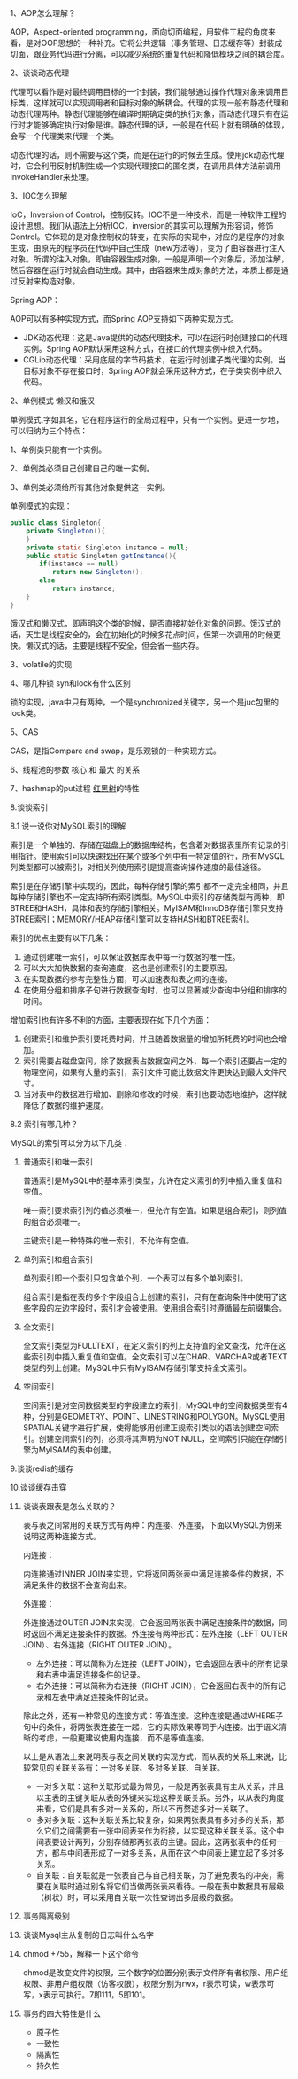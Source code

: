 1、AOP怎么理解？

AOP，Aspect-oriented programming，面向切面编程，用软件工程的角度来看，是对OOP思想的一种补充。它将公共逻辑（事务管理、日志缓存等）封装成切面，跟业务代码进行分离，可以减少系统的重复代码和降低模块之间的耦合度。

2、谈谈动态代理

代理可以看作是对最终调用目标的一个封装，我们能够通过操作代理对象来调用目标类，这样就可以实现调用者和目标对象的解耦合。代理的实现一般有静态代理和动态代理两种。静态代理能够在编译时期确定类的执行对象，而动态代理只有在运行时才能够确定执行对象是谁。静态代理的话，一般是在代码上就有明确的体现，会写一个代理类来代理一个类。

动态代理的话，则不需要写这个类，而是在运行的时候去生成。使用jdk动态代理时，它会利用反射机制生成一个实现代理接口的匿名类，在调用具体方法前调用InvokeHandler来处理。

3、IOC怎么理解

IoC，Inversion of Control，控制反转。IOC不是一种技术，而是一种软件工程的设计思想。我们从语法上分析IOC，inversion的其实可以理解为形容词，修饰Control。它体现的是对象控制权的转变，在实际的实现中，对应的是程序的对象生成，由原先的程序员在代码中自己生成（new方法等），变为了由容器进行注入对象。所谓的注入对象，即由容器生成对象，一般是声明一个对象后，添加注解，然后容器在运行时就会自动生成。其中，由容器来生成对象的方法，本质上都是通过反射来构造对象。

Spring AOP：

AOP可以有多种实现方式，而Spring AOP支持如下两种实现方式。

- JDK动态代理：这是Java提供的动态代理技术，可以在运行时创建接口的代理实例。Spring AOP默认采用这种方式，在接口的代理实例中织入代码。
- CGLib动态代理：采用底层的字节码技术，在运行时创建子类代理的实例。当目标对象不存在接口时，Spring AOP就会采用这种方式，在子类实例中织入代码。

 2、单例模式 懒汉和饿汉  

单例模式,字如其名，它在程序运行的全局过程中，只有一个实例。更进一步地，可以归纳为三个特点：

1、单例类只能有一个实例。

2、单例类必须自己创建自己的唯一实例。

3、单例类必须给所有其他对象提供这一实例。

单例模式的实现：

```java
public class Singleton{ 
    private Singleton(){
    }
    private static Singleton instance = null; 
    public static Singleton getInstance(){ 
　　    if(instance == null)
　　　　    return new Singleton(); 
　　    else 
　　　　    return instance;
    }
}
```

饿汉式和懒汉式，即声明这个类的时候，是否直接初始化对象的问题。饿汉式的话，天生是线程安全的，会在初始化的时候多花点时间，但第一次调用的时候更快。懒汉式的话，主要是线程不安全，但会省一些内存。

 3、volatile的实现 

 4、哪几种锁 syn和lock有什么区别 

锁的实现，java中只有两种，一个是synchronized关键字，另一个是juc包里的lock类。

 5、CAS 

CAS，是指Compare and swap，是乐观锁的一种实现方式。

 6、线程池的参数 核心 和 最大 的关系 

 7、hashmap的put过程 [红黑树]()的特性



8.谈谈索引

8.1 说一说你对MySQL索引的理解

索引是一个单独的、存储在磁盘上的数据库结构，包含着对数据表里所有记录的引用指针。使用索引可以快速找出在某个或多个列中有一特定值的行，所有MySQL列类型都可以被索引，对相关列使用索引是提高查询操作速度的最佳途径。

索引是在存储引擎中实现的，因此，每种存储引擎的索引都不一定完全相同，并且每种存储引擎也不一定支持所有索引类型。MySQL中索引的存储类型有两种，即BTREE和HASH，具体和表的存储引擎相关。MyISAM和InnoDB存储引擎只支持BTREE索引；MEMORY/HEAP存储引擎可以支持HASH和BTREE索引。

索引的优点主要有以下几条：

1. 通过创建唯一索引，可以保证数据库表中每一行数据的唯一性。
2. 可以大大加快数据的查询速度，这也是创建索引的主要原因。
3. 在实现数据的参考完整性方面，可以加速表和表之间的连接。
4. 在使用分组和排序子句进行数据查询时，也可以显著减少查询中分组和排序的时间。

增加索引也有许多不利的方面，主要表现在如下几个方面：

1. 创建索引和维护索引要耗费时间，并且随着数据量的增加所耗费的时间也会增加。
2. 索引需要占磁盘空间，除了数据表占数据空间之外，每一个索引还要占一定的物理空间，如果有大量的索引，索引文件可能比数据文件更快达到最大文件尺寸。
3. 当对表中的数据进行增加、删除和修改的时候，索引也要动态地维护，这样就降低了数据的维护速度。

8.2 索引有哪几种？

MySQL的索引可以分为以下几类：

1. 普通索引和唯一索引

   普通索引是MySQL中的基本索引类型，允许在定义索引的列中插入重复值和空值。

   唯一索引要求索引列的值必须唯一，但允许有空值。如果是组合索引，则列值的组合必须唯一。

   主键索引是一种特殊的唯一索引，不允许有空值。

2. 单列索引和组合索引

   单列索引即一个索引只包含单个列，一个表可以有多个单列索引。

   组合索引是指在表的多个字段组合上创建的索引，只有在查询条件中使用了这些字段的左边字段时，索引才会被使用。使用组合索引时遵循最左前缀集合。

3. 全文索引

   全文索引类型为FULLTEXT，在定义索引的列上支持值的全文查找，允许在这些索引列中插入重复值和空值。全文索引可以在CHAR、VARCHAR或者TEXT类型的列上创建。MySQL中只有MyISAM存储引擎支持全文索引。

4. 空间索引

   空间索引是对空间数据类型的字段建立的索引，MySQL中的空间数据类型有4种，分别是GEOMETRY、POINT、LINESTRING和POLYGON。MySQL使用SPATIAL关键字进行扩展，使得能够用创建正规索引类似的语法创建空间索引。创建空间索引的列，必须将其声明为NOT NULL，空间索引只能在存储引擎为MyISAM的表中创建。

9.谈谈redis的缓存	



10.谈谈缓存击穿



11. 谈谈表跟表是怎么关联的？

    表与表之间常用的关联方式有两种：内连接、外连接，下面以MySQL为例来说明这两种连接方式。

    内连接：

    内连接通过INNER JOIN来实现，它将返回两张表中满足连接条件的数据，不满足条件的数据不会查询出来。

    外连接：

    外连接通过OUTER JOIN来实现，它会返回两张表中满足连接条件的数据，同时返回不满足连接条件的数据。外连接有两种形式：左外连接（LEFT OUTER JOIN）、右外连接（RIGHT OUTER JOIN）。

    - 左外连接：可以简称为左连接（LEFT JOIN），它会返回左表中的所有记录和右表中满足连接条件的记录。
    - 右外连接：可以简称为右连接（RIGHT JOIN），它会返回右表中的所有记录和左表中满足连接条件的记录。

    除此之外，还有一种常见的连接方式：等值连接。这种连接是通过WHERE子句中的条件，将两张表连接在一起，它的实际效果等同于内连接。出于语义清晰的考虑，一般更建议使用内连接，而不是等值连接。

    以上是从语法上来说明表与表之间关联的实现方式，而从表的关系上来说，比较常见的关联关系有：一对多关联、多对多关联、自关联。

    - 一对多关联：这种关联形式最为常见，一般是两张表具有主从关系，并且以主表的主键关联从表的外键来实现这种关联关系。另外，以从表的角度来看，它们是具有多对一关系的，所以不再赘述多对一关联了。
    - 多对多关联：这种关联关系比较复杂，如果两张表具有多对多的关系，那么它们之间需要有一张中间表来作为衔接，以实现这种关联关系。这个中间表要设计两列，分别存储那两张表的主键。因此，这两张表中的任何一方，都与中间表形成了一对多关系，从而在这个中间表上建立起了多对多关系。
    - 自关联：自关联就是一张表自己与自己相关联，为了避免表名的冲突，需要在关联时通过别名将它们当做两张表来看待。一般在表中数据具有层级（树状）时，可以采用自关联一次性查询出多层级的数据。

12. 事务隔离级别

13. 谈谈Mysql主从复制的日志叫什么名字

14. chmod +755，解释一下这个命令

    chmod是改变文件的权限，三个数字的位置分别表示文件所有者权限、用户组权限、非用户组权限（访客权限），权限分别为rwx，r表示可读，w表示可写，x表示可执行。7即111，5即101。

15. 事务的四大特性是什么

    - 原子性
    - 一致性
    - 隔离性
    - 持久性